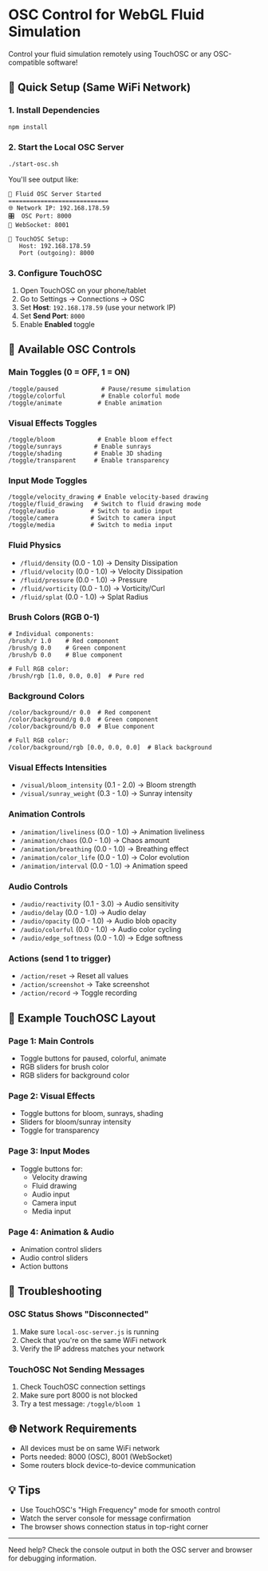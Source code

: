 # OSC Control for WebGL Fluid Simulation

Control your fluid simulation remotely using TouchOSC or any OSC-compatible software!

## 🚀 Quick Setup (Same WiFi Network)

### 1. Install Dependencies
```bash
npm install
```

### 2. Start the Local OSC Server
```bash
./start-osc.sh
```

You'll see output like:
```
🚀 Fluid OSC Server Started
============================
🌐 Network IP: 192.168.178.59
🎛️  OSC Port: 8000
🔌 WebSocket: 8001

📱 TouchOSC Setup:
   Host: 192.168.178.59
   Port (outgoing): 8000
```

### 3. Configure TouchOSC
1. Open TouchOSC on your phone/tablet
2. Go to Settings → Connections → OSC
3. Set **Host**: `192.168.178.59` (use your network IP)
4. Set **Send Port**: `8000`
5. Enable **Enabled** toggle

## 📱 Available OSC Controls

### Main Toggles (0 = OFF, 1 = ON)
```
/toggle/paused            # Pause/resume simulation
/toggle/colorful          # Enable colorful mode
/toggle/animate          # Enable animation
```

### Visual Effects Toggles
```
/toggle/bloom            # Enable bloom effect
/toggle/sunrays         # Enable sunrays
/toggle/shading         # Enable 3D shading
/toggle/transparent     # Enable transparency
```

### Input Mode Toggles
```
/toggle/velocity_drawing # Enable velocity-based drawing
/toggle/fluid_drawing   # Switch to fluid drawing mode
/toggle/audio          # Switch to audio input
/toggle/camera         # Switch to camera input
/toggle/media          # Switch to media input
```

### Fluid Physics
- `/fluid/density` (0.0 - 1.0) → Density Dissipation
- `/fluid/velocity` (0.0 - 1.0) → Velocity Dissipation  
- `/fluid/pressure` (0.0 - 1.0) → Pressure
- `/fluid/vorticity` (0.0 - 1.0) → Vorticity/Curl
- `/fluid/splat` (0.0 - 1.0) → Splat Radius

### Brush Colors (RGB 0-1)
```
# Individual components:
/brush/r 1.0    # Red component
/brush/g 0.0    # Green component
/brush/b 0.0    # Blue component

# Full RGB color:
/brush/rgb [1.0, 0.0, 0.0]  # Pure red
```

### Background Colors
```
/color/background/r 0.0  # Red component
/color/background/g 0.0  # Green component
/color/background/b 0.0  # Blue component

# Full RGB color:
/color/background/rgb [0.0, 0.0, 0.0]  # Black background
```

### Visual Effects Intensities
- `/visual/bloom_intensity` (0.1 - 2.0) → Bloom strength
- `/visual/sunray_weight` (0.3 - 1.0) → Sunray intensity

### Animation Controls
- `/animation/liveliness` (0.0 - 1.0) → Animation liveliness
- `/animation/chaos` (0.0 - 1.0) → Chaos amount
- `/animation/breathing` (0.0 - 1.0) → Breathing effect
- `/animation/color_life` (0.0 - 1.0) → Color evolution
- `/animation/interval` (0.0 - 1.0) → Animation speed

### Audio Controls
- `/audio/reactivity` (0.1 - 3.0) → Audio sensitivity
- `/audio/delay` (0.0 - 1.0) → Audio delay
- `/audio/opacity` (0.0 - 1.0) → Audio blob opacity
- `/audio/colorful` (0.0 - 1.0) → Audio color cycling
- `/audio/edge_softness` (0.0 - 1.0) → Edge softness

### Actions (send 1 to trigger)
- `/action/reset` → Reset all values
- `/action/screenshot` → Take screenshot
- `/action/record` → Toggle recording

## 🎯 Example TouchOSC Layout

### Page 1: Main Controls
- Toggle buttons for paused, colorful, animate
- RGB sliders for brush color
- RGB sliders for background color

### Page 2: Visual Effects
- Toggle buttons for bloom, sunrays, shading
- Sliders for bloom/sunray intensity
- Toggle for transparency

### Page 3: Input Modes
- Toggle buttons for:
  - Velocity drawing
  - Fluid drawing
  - Audio input
  - Camera input
  - Media input

### Page 4: Animation & Audio
- Animation control sliders
- Audio control sliders
- Action buttons

## 🔧 Troubleshooting

### OSC Status Shows "Disconnected"
1. Make sure `local-osc-server.js` is running
2. Check that you're on the same WiFi network
3. Verify the IP address matches your network

### TouchOSC Not Sending Messages
1. Check TouchOSC connection settings
2. Make sure port 8000 is not blocked
3. Try a test message: `/toggle/bloom 1`

## 🌐 Network Requirements
- All devices must be on same WiFi network
- Ports needed: 8000 (OSC), 8001 (WebSocket)
- Some routers block device-to-device communication

## 💡 Tips
- Use TouchOSC's "High Frequency" mode for smooth control
- Watch the server console for message confirmation
- The browser shows connection status in top-right corner

---

Need help? Check the console output in both the OSC server and browser for debugging information.